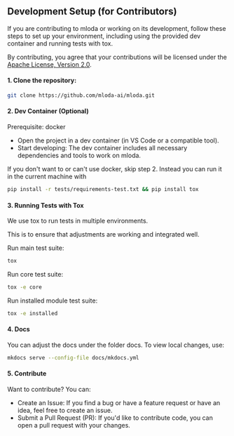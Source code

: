 ## Development Setup (for Contributors)

If you are contributing to mloda or working on its development, follow these steps to set up your environment, including using the provided dev container and running tests with tox.

By contributing, you agree that your contributions will be licensed under the [Apache License, Version 2.0](https://github.com/mloda-ai/mloda/blob/main/LICENSE.TXT).


#### 1. Clone the repository:
```bash
git clone https://github.com/mloda-ai/mloda.git
```

#### 2. Dev Container (Optional)
Prerequisite:
docker

-   Open the project in a dev container (in VS Code or a compatible tool).
-   Start developing: The dev container includes all necessary dependencies and tools to work on mloda.

If you don't want to or can't use docker, skip step 2.
Instead you can run it in the current machine with
```bash
pip install -r tests/requirements-test.txt && pip install tox
```

#### 3. Running Tests with Tox
We use tox to run tests in multiple environments.

This is to ensure that adjustments are working and integrated well.

Run main test suite:
```bash
tox
```

Run core test suite:
```bash
tox -e core
```

Run installed module test suite: 
```bash
tox -e installed
```

#### 4. Docs 
You can adjust the docs under the folder docs.
To view local changes, use:
```bash
mkdocs serve --config-file docs/mkdocs.yml
```

#### 5. Contribute

Want to contribute? You can:

-   Create an Issue: If you find a bug or have a feature request or have an idea, feel free to create an issue.
-   Submit a Pull Request (PR): If you'd like to contribute code, you can open a pull request with your changes.



